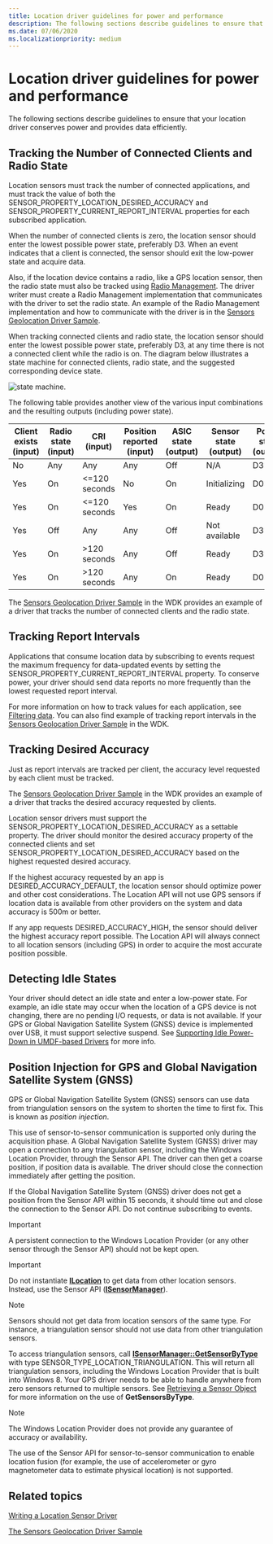 ```yaml
---
title: Location driver guidelines for power and performance
description: The following sections describe guidelines to ensure that your location driver conserves power and provides data efficiently.
ms.date: 07/06/2020
ms.localizationpriority: medium
---
```


# Location driver guidelines for power and performance

The following sections describe guidelines to ensure that your location driver conserves power and provides data efficiently.

## Tracking the Number of Connected Clients and Radio State

Location sensors must track the number of connected applications, and must track the value of both the SENSOR\_PROPERTY\_LOCATION\_DESIRED\_ACCURACY and SENSOR\_PROPERTY\_CURRENT\_REPORT\_INTERVAL properties for each subscribed application.

When the number of connected clients is zero, the location sensor should enter the lowest possible power state, preferably D3. When an event indicates that a client is connected, the sensor should exit the low-power state and acquire data.

Also, if the location device contains a radio, like a GPS location sensor, then the radio state must also be tracked using [Radio Management](/previous-versions/windows/hardware/radio/hh406615(v=vs.85)). The driver writer must create a Radio Management implementation that communicates with the driver to set the radio state. An example of the Radio Management implementation and how to communicate with the driver is in the [Sensors Geolocation Driver Sample](sensors-geolocation-driver-sample.md).

When tracking connected clients and radio state, the location sensor should enter the lowest possible power state, preferably D3, at any time there is not a connected client while the radio is on. The diagram below illustrates a state machine for connected clients, radio state, and the suggested corresponding device state.

![state machine.](images/state-diagram-with-radio.png)

The following table provides another view of the various input combinations and the resulting outputs (including power state).

| Client exists (input) | Radio state (input) | CRI (input) | Position reported (input) | ASIC state (output) | Sensor state (output) | Power state (output) |
|--|--|--|--|--|--|--|
| No | Any | Any | Any | Off | N/A | D3 |
| Yes | On | <=120 seconds | No | On | Initializing | D0 |
| Yes | On | <=120 seconds | Yes | On | Ready | D0 |
| Yes | Off | Any | Any | Off | Not available | D3 |
| Yes | On | >120 seconds | Any | Off | Ready | D3 |
| Yes | On | >120 seconds | Any | On | Ready | D0 |

The [Sensors Geolocation Driver Sample](sensors-geolocation-driver-sample.md) in the WDK provides an example of a driver that tracks the number of connected clients and the radio state.

## Tracking Report Intervals

Applications that consume location data by subscribing to events request the maximum frequency for data-updated events by setting the SENSOR\_PROPERTY\_CURRENT\_REPORT\_INTERVAL property. To conserve power, your driver should send data reports no more frequently than the lowest requested report interval.

For more information on how to track values for each application, see [Filtering data](../sensors/filtering-data.md). You can also find example of tracking report intervals in the [Sensors Geolocation Driver Sample](sensors-geolocation-driver-sample.md) in the WDK.

## Tracking Desired Accuracy

Just as report intervals are tracked per client, the accuracy level requested by each client must be tracked.

The [Sensors Geolocation Driver Sample](sensors-geolocation-driver-sample.md) in the WDK provides an example of a driver that tracks the desired accuracy requested by clients.

Location sensor drivers must support the SENSOR\_PROPERTY\_LOCATION\_DESIRED\_ACCURACY as a settable property. The driver should monitor the desired accuracy property of the connected clients and set SENSOR\_PROPERTY\_LOCATION\_DESIRED\_ACCURACY based on the highest requested desired accuracy.

If the highest accuracy requested by an app is DESIRED\_ACCURACY\_DEFAULT, the location sensor should optimize power and other cost considerations. The Location API will not use GPS sensors if location data is available from other providers on the system and data accuracy is 500m or better.

If any app requests DESIRED\_ACCURACY\_HIGH, the sensor should deliver the highest accuracy report possible. The Location API will always connect to all location sensors (including GPS) in order to acquire the most accurate position possible.

## Detecting Idle States

Your driver should detect an idle state and enter a low-power state. For example, an idle state may occur when the location of a GPS device is not changing, there are no pending I/O requests, or data is not available. If your GPS or Global Navigation Satellite System (GNSS) device is implemented over USB, it must support selective suspend. See [Supporting Idle Power-Down in UMDF-based Drivers](../wdf/supporting-idle-power-down-in-umdf-drivers.md) for more info.

## Position Injection for GPS and Global Navigation Satellite System (GNSS)

GPS or Global Navigation Satellite System (GNSS) sensors can use data from triangulation sensors on the system to shorten the time to first fix. This is known as *position injection*.

This use of sensor-to-sensor communication is supported only during the acquisition phase. A Global Navigation Satellite System (GNSS) driver may open a connection to any triangulation sensor, including the Windows Location Provider, through the Sensor API. The driver can then get a coarse position, if position data is available. The driver should close the connection immediately after getting the position.

If the Global Navigation Satellite System (GNSS) driver does not get a position from the Sensor API within 15 seconds, it should time out and close the connection to the Sensor API. Do not continue subscribing to events.

> [!IMPORTANT]
> A persistent connection to the Windows Location Provider (or any other sensor through the Sensor API) should not be kept open.

> [!IMPORTANT]
> Do not instantiate [**ILocation**](/windows/win32/api/locationapi/nn-locationapi-ilocation) to get data from other location sensors. Instead, use the Sensor API ([**ISensorManager**](/windows/win32/api/sensorsapi/nn-sensorsapi-isensormanager)).

> [!NOTE]
> Sensors should not get data from location sensors of the same type. For instance, a triangulation sensor should not use data from other triangulation sensors.

To access triangulation sensors, call [**ISensorManager::GetSensorByType**](/windows/win32/api/sensorsapi/nf-sensorsapi-isensormanager-getsensorsbytype) with type SENSOR\_TYPE\_LOCATION\_TRIANGULATION. This will return all triangulation sensors, including the Windows Location Provider that is built into Windows 8. Your GPS driver needs to be able to handle anywhere from zero sensors returned to multiple sensors. See [Retrieving a Sensor Object](/windows/desktop/SensorsAPI/retrieving-a-sensor) for more information on the use of **GetSensorsByType**.

> [!NOTE]
> The Windows Location Provider does not provide any guarantee of accuracy or availability.

The use of the Sensor API for sensor-to-sensor communication to enable location fusion (for example, the use of accelerometer or gyro magnetometer data to estimate physical location) is not supported.

## Related topics

[Writing a Location Sensor Driver](writing-a-location-sensor-driver.md)  

[The Sensors Geolocation Driver Sample](sensors-geolocation-driver-sample.md)
